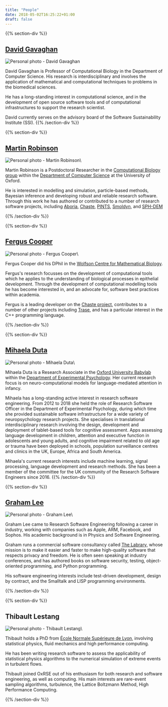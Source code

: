 ```yaml
---
title: "People"
date: 2018-05-02T16:25:22+01:00
draft: false
---
```


{{% section-div %}}

## [David Gavaghan](/people/David.Gavaghan/)

![Personal photo - David Gavaghan](photo_david_gavaghan.jpg "David Gavaghan")

David Gavaghan is Professor of Computational Biology in the Department of Computer Science.
His research is interdisciplinary and involves the application of mathematical and computational techniques to problems in the biomedical sciences.

He has a long-standing interest in computational science, and in the development of open source software tools and of computational infrastructures to support the research scientist.

David currently serves on the advisory board of the Software Sustainability Institute (SSI).
{{% /section-div %}}

{{% section-div %}}

## [Martin Robinson](/people/martin.robinson/)

![Personal photo - Martin Robinson](photo_martin_robinson.jpg "Martin
Robinson")\

Martin Robinson is a Postdoctoral Researcher in the [Computational Biology
group](https://www.cs.ox.ac.uk/activities/compbio/) within the [Department of
Computer Science](https://www.cs.ox.ac.uk/) at the University of Oxford.

He is interested in modelling and simulation, particle-based methods, Bayesian
inference and developing robust and reliable research software. Through this
work he has authored or contributed to a number of research software projects,
including
[Aboria](https://github.com/martinjrobins/Aboria),
[Chaste](http://www.cs.ox.ac.uk/chaste/),
[PINTS](https://github.com/pints-team/pints),
[Smoldyn](http://www.smoldyn.org/), and
[SPH-DEM](https://github.com/martinjrobins/SPH-DEM)

{{% /section-div %}}

{{% section-div %}}

## [Fergus Cooper](http://www.dtc.ox.ac.uk/people/13/cooperf/)

![Personal photo - Fergus Cooper](photo_fergus_cooper.jpg "Fergus Cooper")\

Fergus Cooper did his DPhil in the [Wolfson Centre for Mathematical Biology](https://www.maths.ox.ac.uk/groups/mathematical-biology).

Fergus's research focusses on the development of computational tools which he applies to the understanding of biological processes in epithelial development.
Through the development of computational modelling tools he has become interested in, and an advocate for, software best practices within academia.

Fergus is a leading developer on the [Chaste project](http://www.cs.ox.ac.uk/chaste/), contributes to a number of other projects including [Trase](https://github.com/trase-cpp/trase), and has a particular interest in the C++ programming language.

{{% /section-div %}}

{{% section-div %}}

## [Mihaela Duta](https://www.psy.ox.ac.uk/team/mihaela-duta)

![Personal photo - Mihaela Duta](photo_mihaela_duta.jpg "Mihaela Duta")\

Mihaela Duta is a Research Associate in the [Oxford University Babylab](https://www.psy.ox.ac.uk/research/oxford-babylab) within the [Department of Experimental Psychology](https://www.psy.ox.ac.uk/). Her current research focus is on neuro-computational models for language-mediated attention in infancy.

Mihaela has a long-standing active interest in research software engineering. From 2012 to 2018 she held the role of Research Software Officer in the Department of Experimental Psychology, during which time she provided sustainable software infrastructure for a wide variety of neuropsychology research projects. She specialises in translational interdisciplinary research involving the design, development and deployment of tablet-based tools for cognitive assessment. Apps assessing language development in children, attention and executive function in adolescents and young adults, and cognitive impairment related to old age or trauma have been deployed in schools, population surveillance centres and clinics in the UK, Europe, Africa and South America.

Mihaela's current research interests include machine learning, signal processing, language development  and research methods. She has been a member of the committee for the UK community of the Research Software Engineers since 2016.
{{% /section-div %}}

{{% section-div %}}

## [Graham Lee](/people/graham.lee)

![Personal photo - Graham Lee](photo_graham_lee.jpg "Graham Lee")\

Graham Lee came to Research Software Engineering following a career in industry, working with companies such as Apple, ARM, Facebook, and Sophos. His academic background is in Physics and Software Engineering.

Graham runs a commercial software consultancy called [The Labrary](https://labrary.online), whose mission is to make it easier and faster to make high-quality software that respects privacy and freedom. He is often seen speaking at industry conferences, and has authored books on software security, testing, object-oriented programming, and Python programming.

His software engineering interests include test-driven development, design by contract, and the Smalltalk and LISP programming environments.

{{% /section-div %}}

{{% section-div %}}

## Thibault Lestang

![Personal photo - Thibault Lestang](photo_thibault_lestang.jpg "Thibault Lestang")\

Thibault holds a PhD from [École Normale Supérieure de Lyon](http://www.ens-lyon.fr/PHYSIQUE), involving statistical physics, fluid mechanics and high performance computing.

He has been writing research software to assess the applicability of statistical physics algorithms
to the numerical simulation of extreme events in turbulent flows.

Thibault joined OxRSE out of his enthusiasm for both research and software engineering, as well as computing.
His main interests are rare-event sampling algorithms, turbulence, the Lattice Boltzmann Method, High Performance Computing.

{{% /section-div %}}
